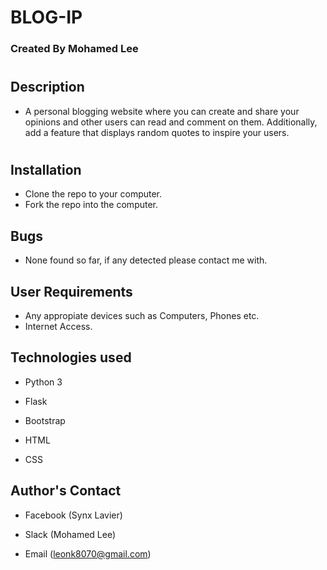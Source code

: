 # BLOG-IP

### Created By Mohamed Lee

#

## Description

* A personal blogging website where you can create and share your opinions and other users can read and comment on them. Additionally, add a feature that displays random quotes to inspire your users.

#


## Installation

* Clone the repo to your computer.
* Fork the repo into the computer.

## Bugs
* None found so far, if any detected please contact me with.


## User Requirements

* Any appropiate devices such as Computers, Phones etc.
* Internet Access.



## Technologies used

* Python 3

* Flask

* Bootstrap

* HTML

* CSS


## Author's Contact

* Facebook (Synx Lavier)

* Slack (Mohamed Lee)

* Email (leonk8070@gmail.com)

